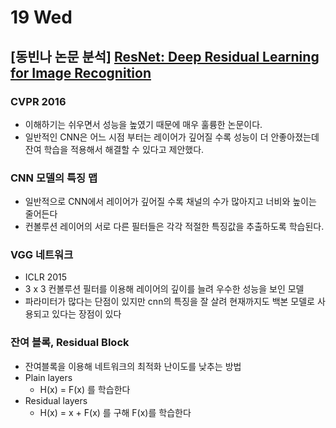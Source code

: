 # 19 Wed

## \[동빈나 논문 분석\] [ResNet: Deep Residual Learning for Image Recognition](https://youtu.be/671BsKl8d0E)

### CVPR 2016

* 이해하기는 쉬우면서 성능을 높였기 때문에 매우 훌륭한 논문이다.
* 일반적인 CNN은 어느 시점 부터는 레이어가 깊어질 수록 성능이 더 안좋아졌는데 잔여 학습을 적용해서 해결할 수 있다고 제안했다.

### CNN 모델의 특징 맵

* 일반적으로 CNN에서 레이어가 깊어질 수록 채널의 수가 많아지고 너비와 높이는 줄어든다
* 컨볼루션 레이어의 서로 다른 필터들은 각각 적절한 특징값을 추출하도록 학습된다.

### VGG 네트워크

* ICLR 2015
* 3 x 3 컨볼루션 필터를 이용해 레이어의 깊이를 늘려 우수한 성능을 보인 모델
* 파라미터가 많다는 단점이 있지만 cnn의 특징을 잘 살려 현재까지도 백본 모델로 사용되고 있다는 장점이 있다

### 잔여 블록, Residual Block

* 잔여블록을 이용해 네트워크의 최적화 난이도를 낮추는 방법
* Plain layers
  * H\(x\) = F\(x\) 를 학습한다
* Residual layers
  * H\(x\) = x + F\(x\) 를 구해 F\(x\)를 학습한다












